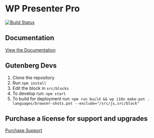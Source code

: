 # WP Presenter Pro

[![Build Status](https://travis-ci.org/ronalfy/wp-presenter-pro.svg?branch=master)](https://travis-ci.org/ronalfy/wp-presenter-pro)

## Documentation

<a href="https://mediaron.com/wp-presenter-pro-documentation/">View the Documentation</a>

## Gutenberg Devs

1. Clone the repository
2. Run ```npm install```
3. Edit the block in ```src/blocks```
4. To develop run: ```npm start```
5. To build for deployment run: ```npm run build && wp i18n make-pot . languages/browser-shots.pot --exclude="/src/js,src/block"```

## Purchase a license for support and upgrades

<a href="https://mediaron.com/support/">Purchase Support</a>